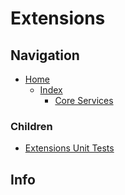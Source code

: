 # Extensions

## Navigation

* [Home](/README.md)
	* [Index](/docs/Index.md)
		* [Core Services](/src/CoreServices/README.md)

### Children

* [Extensions Unit Tests](/src/CoreServicesUnitTests/Extensions/README.md)

## Info